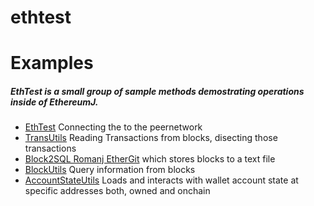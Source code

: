 # ethtest
<h1>Examples</h1>
<h5>EthTest is a small group of sample methods demostrating operations inside of EthereumJ.</h5>

 * [EthTest](https://github.com/Bitcoinzie/ethtest/blob/master/src/main/java/eth/EthTest.java) Connecting the to the peernetwork
 * [TransUtils](https://github.com/Bitcoinzie/ethtest/blob/master/src/main/java/eth/TransUtils.java) Reading Transactions from blocks, disecting those transactions
 * [Block2SQL Romanj EtherGit](http://forum.ethergit.com/discussion/7/how-to-parse-blocks-data-to-sql) which stores blocks to a text file
 * [BlockUtils](https://github.com/Bitcoinzie/ethtest/blob/master/src/main/java/eth/BlockUtils.java) Query information from blocks
 * [AccountStateUtils](https://github.com/Bitcoinzie/ethtest/blob/master/src/main/java/eth/AccountStateUtils.java) Loads and interacts with wallet account state at specific addresses both, owned and onchain
